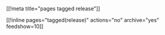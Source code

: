 [[!meta title="pages tagged release"]]

[[!inline pages="tagged(release)" actions="no" archive="yes"
feedshow=10]]
